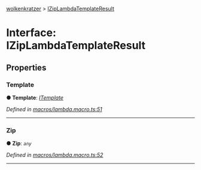 [wolkenkratzer](../README.md) > [IZipLambdaTemplateResult](../interfaces/iziplambdatemplateresult.md)



# Interface: IZipLambdaTemplateResult


## Properties
<a id="template"></a>

###  Template

**●  Template**:  *[ITemplate](itemplate.md)* 

*Defined in [macros/lambda.macro.ts:51](https://github.com/arminhammer/wolkenkratzer/blob/c1dd44b/src/macros/lambda.macro.ts#L51)*





___

<a id="zip"></a>

###  Zip

**●  Zip**:  *`any`* 

*Defined in [macros/lambda.macro.ts:52](https://github.com/arminhammer/wolkenkratzer/blob/c1dd44b/src/macros/lambda.macro.ts#L52)*





___


